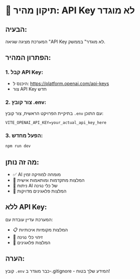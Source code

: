# 🔧 תיקון מהיר: API Key לא מוגדר

## הבעיה:
המערכת מציגה שגיאה "API Key לא מוגדר" בממשק.

## הפתרון המהיר:

### 1. קבל API Key:
- היכנס ל: https://platform.openai.com/api-keys
- צור API Key חדש

### 2. צור קובץ .env:
בתיקיית הפרויקט הראשית, צור קובץ `.env` עם התוכן:
```
VITE_OPENAI_API_KEY=your_actual_api_key_here
```

### 3. הפעל מחדש:
```bash
npm run dev
```

## מה זה נותן:
- ✅ AI מומחה למוזיקה זמין
- 🎯 המלצות מתקדמות ומותאמות אישית
- 🎼 ניתוח AI של כלי נגינה
- 🔧 המלצות פלאגינים מדויקות

## ללא API Key:
המערכת עדיין עובדת עם:
- 📋 המלצות מקומיות איכותיות
- 🎵 זיהוי כלי נגינה
- 🎼 המלצות פלאגינים

## הערה:
קובץ `.env` כבר מוגדר ב-.gitignore - המידע שלך בטוח! 
